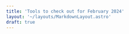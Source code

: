 ```yaml
---
title: 'Tools to check out for February 2024'
layout: '~/layouts/MarkdownLayout.astro'
draft: true
---
```


